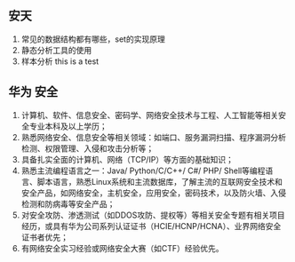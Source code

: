 ## 安天

1. 常见的数据结构都有哪些，set的实现原理
2. 静态分析工具的使用
3. 样本分析
this is a test
## 华为 安全

1. 计算机、软件、信息安全、密码学、网络安全技术与工程、人工智能等相关安全专业本科及以上学历；
2. 熟悉网络安全、信息安全等相关领域：如端口、服务漏洞扫描、程序漏洞分析检测、权限管理、入侵和攻击分析等；   
3. 具备扎实全面的计算机、网络（TCP/IP）等方面的基础知识； 
4. 熟悉主流编程语言之一：Java/ Python/C/C++/ C#/ PHP/ Shell等编程语言、脚本语言，熟悉Linux系统和主流数据库，了解主流的互联网安全技术和安全产品，如网络安全，主机安全，应用安全，密码技术，以及防火墙、入侵检测和防病毒等安全产品； 
5. 对安全攻防、渗透测试（如DDOS攻防、提权等）等相关安全专题有相关项目经历，或具有华为公司系列认证证书（HCIE/HCNP/HCNA）、业界网络安全证书者优先；
6.  有网络安全实习经验或网络安全大赛（如CTF）经验优先。